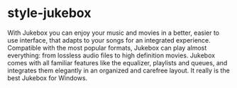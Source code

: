 style-jukebox
=============

With Jukebox you can enjoy your music and movies in a better, easier to use interface, that adapts to your songs 
for an integrated experience. Compatible with the most popular formats, Jukebox can play almost everything: from 
lossless audio files to high definition movies. Jukebox comes with all familiar features like the equalizer, playlists
and queues, and integrates them elegantly in an organized and carefree layout. It really is the best Jukebox for Windows.
